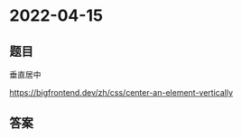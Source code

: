 # 2022-04-15

## 题目

<!-- 题目发布时间为出题当日的 10 点之前 -->

垂直居中

https://bigfrontend.dev/zh/css/center-an-element-vertically

## 答案

<!-- 题目发布 12 小时后公布 -->
